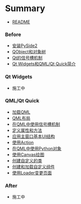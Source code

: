 # Summary
* [README](README.md)  

### Before
* [安装PySide2](./note/basic/00.install_pyside2.md)
* [QObject和对象树](./note/basic/01.object_tree.md)
* [Qt的信号槽机制](./note/basic/02.signal_and_slot.md)
* [Qt Widgets和QML/Qt Quick简介](./note/basic/03.widgets_and_qml.md)

### Qt Widgets
* 施工中

### QML/Qt Quick
* [加载QML](./note/qml/00.qml_app_engine.md)
* [QML布局](./note/qml/01.qml_layout.md)
* [在QML中使用信号槽机制](./note/qml/02.qml_signal_and_slot.md)
* [定义属性和方法](./note/qml/03.property_and_method.md)
* [应用主窗口基本UI结构](./note/qml/04.application_window.md)
* [使用Action](./note/qml/05.action.md)
* [在QML中使用Python对象](./note/qml/06.python_object.md)
* [使用Canvas绘图](./note/qml/07.canvas.md)
* [创建自定义的类](./note/qml/08.class.md)
* [创建和加载自定义组件](./note/qml/09.component_and_loader.md)
* [使用Loader变更页面](./note/qml/10.loader_and_page.md)

### After
* 施工中